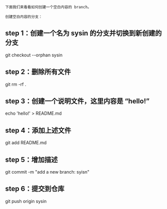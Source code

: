 ```
下面我们来看看如何创建一个空白内容的 branch。

创建空白内容的分支：

```

## step 1：创建一个名为 sysin 的分支并切换到新创建的分支
git checkout --orphan sysin

## step 2：删除所有文件
git rm -rf .

## step 3：创建一个说明文件，这里内容是 “hello!”
echo 'hello!' > README.md

## step 4：添加上述文件
git add README.md

## step 5：增加描述
git commit -m "add a new branch: syisn"

## step 6：提交到仓库
git push origin sysin